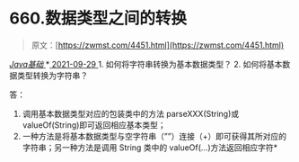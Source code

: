 <!--yml
category: 未分类
date: 0001-01-01 00:00:00
-->

# 660.数据类型之间的转换

> 原文：[https://zwmst.com/4451.html](https://zwmst.com/4451.html)

   [ *Java基础* ](https://zwmst.com/java%e5%9f%ba%e7%a1%80)*[ <time datetime="2021-09-30T00:50:46+08:00"> 2021-09-29 </time> ](https://zwmst.com/4451.html)  1.  如何将字符串转换为基本数据类型？
2.  如何将基本数据类型转换为字符串？

答：

1.  调用基本数据类型对应的包装类中的方法 parseXXX(String)或 valueOf(String)即可返回相应基本类型；
2.  一种方法是将基本数据类型与空字符串（””）连接（+）即可获得其所对应的字符串；另一种方法是调用 String 类中的 valueOf(…)方法返回相应字符*